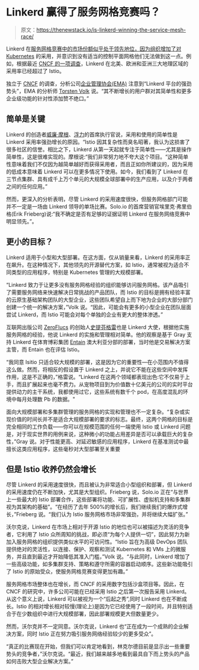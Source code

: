 # Linkerd 赢得了服务网格竞赛吗？

> 原文：<https://thenewstack.io/is-linkerd-winning-the-service-mesh-race/>

Linkerd 在[服务网格竞赛中的市场份额似乎处于领先地位，因为组织增加了对 Kubernetes](https://thenewstack.io/why-do-you-need-istio-when-you-already-have-kubernetes/) 的采用，并意识到没有适当的控制平面网格他们无法做到这一点。例如，根据最近 [CNCF 的一项调查](https://www.cncf.io/wp-content/uploads/2022/02/CNCF-Annual-Survey-2021.pdf)，Linkerd 在北美、欧洲和亚洲三大地理区域的采用率已经超过了 Istio。

独立于 [CNCF](https://cncf.io/?utm_content=inline-mention) 的调查，分析公司[企业管理协会(EMA)](https://www.enterprisemanagement.com/) 注意到“Linkerd 平台的强劲势头”，EMA 的分析师 [Torsten Volk](https://www.linkedin.com/in/torstenvolk/) 说。“其不断增长的用户群对其简单性和更多企业级功能的针对性添加赞不绝口。”

## 简单是关键

Linkerd 的创造者[威廉·摩根](https://www.linkedin.com/in/wmorgan/)、[浮力](https://thenewstack.io/buoyant-cloud-beta-brings-simplified-linkerd/)的首席执行官说，采用和使用的简单性是 Linkerd 采用率强劲增长的原因。“Istio 因其复杂性而臭名昭著，我认为这损害了很多社区的信誉。相比之下，Linkerd 从第一天起就专注于简单性——尤其是操作简单性，这是很难实现的。摩根说:“我们非常努力地不夸大这个项目。“这种简单性意味着我们不仅因为越简单越好而获得采用者，而且正如你所建议的，因为采用的低成本意味着 Linkerd 可以在更多情况下使用。如今，我们看到了 Linkerd 在三节点集群、具有成千上万个单元的大规模全球部署中的生产应用，以及介于两者之间的任何应用。”

然而，更深入的分析表明，尽管 Linkerd 的采用速度很快，但服务网格部门可能并不一定是一场由 Linkerd 领导的单场比赛。Solo.io 的首席营销官埃里克·弗里伯格(Erik Frieberg)说:“我不确定是否有足够的证据证明 Linkerd 在服务网络竞赛中明显领先。”。

## 更小的目标？

Linkerd 适用于小型和大型部署。在这方面，仅从销量来看，Linkerd 的采用率正在飙升。在这种情况下，其他领先的开源替代方案，如 Istio，通常被视为适合不同类型的应用程序，特别是 Kubernetes 管理的大规模部署。

“Linkerd 致力于让更多没有服务网格经验的组织能够访问服务网格。该产品吸引了需要服务网络来快速解决日常挑战的产品团队，而 Istio 的目标是拥有经验丰富的云原生基础架构团队的大型企业，这些团队希望自上而下地为企业的大部分部门创建一个统一的解决方案，”Volk 说。“因此，可能会有更多的小型企业在团队层面尝试 Linkerd，而 Istio 可能会对每个单独的企业有更大的整体渗透。”

互联网出版公司 [ZeroFlucs](https://zeroflucs.io/) 的创始人[史提芬格雷](https://www.crunchbase.com/person/steve-gray-c62e)也是 Linkerd 大使，根据他实施服务网格的经验，他说 Linkerd 的实施和管理相对简单。他的观察是基于 Gray 支持 Linkerd 在体育博彩集团 [Entain](https://entaingroup.com/) 澳大利亚分部的部署，当时他是交易解决方案主管，而 Entain 也在评估 Istio。

“我同意 Isitio 只适合较大规模的部署，这是因为它的重要性—在小范围内不值得这么做。然而，将相反的假设置于 Linkerd 之上，并说它不能在这些空间中发挥作用，这是不正确的，”格雷说。“Linkerd 在这两个领域都表现出色:它不仅易于上手，而且扩展起来也毫不费力。从宠物项目到为价值数十亿美元的公司的实时平台提供动力的主干系统，我都使用过它，这些系统有数千个 pod，在高度混乱的环境中每月处理数 Pb 的数据。"

面向大规模部署和多集群管理的服务网格的实现和管理也不一定复杂。“复杂或实现价值的时间长并不是适合大规模部署的要求的标志。最终，这两个网格的目标是完全相同的工作负载——你可以在规模范围的任何一端使用 Istio 或 Linkerd 问题是，对于现实世界的用例来说，这种微小的功能占用差异是否可以承载巨大的复杂性，”Gray 说。对于性能更高、对延迟敏感的应用程序，Linkerd 在基准测试中最擅长这类应用程序，这些毫秒对大型部署至关重要

## 但是 Istio 收养仍然会增长

尽管 Linkerd 的采用速度很快，而且被认为非常适合小型组织和部署，但 Linkerd 的采用速度仍在不断加快，尤其是大型组织。Frieberg 说，Solo.io 正在“与世界上一些最大的 Istio 部署合作，这些部署将功能、可扩展性、虚拟机支持和多集群视为其架构的基础”。“在经历了去年 500%的增长后，我们继续我们的爆炸式增长，”Frieberg 说。“我们认为 Istio 服务网格市场非常强劲，并将继续大幅扩张。”

沃尔克说，Linkerd 在市场上相对于开源 Istio 的地位也可以被描述为灵活的竞争者，它利用了 Istio 众所周知的挑战，即必须“为每个人提供一切”，因此努力为新加入服务网格的组织提供类似水平的可访问性。“Istio 旨在为高级 DevOps 团队提供绝对的灵活性，以连接、保护、观察和测试 Kubernetes 和 VMs 上的微服务，并且直到最近才开始降低其准入门槛，”Volk 说。“与此同时，Linkerd 增加了一些高级功能，如多集群支持、策略和遵守所需的容器启动顺序。这些新功能吸引了 Istio 的原始受众，使服务网格竞赛变得更加有趣。”

服务网格市场整体也在增长，而 CNCF 的采用数字包括沙盒项目等。因此，在 CNCF 的研究中，许多公司可能在已经采用 Istio 之后第一次报告采用 Linkerd。从这个意义上说，Linkerd 可以被视为一个“后起之秀”,同时 Linkerd 也在不断成长。Istio 的相对增长相对较慢(理论上)是因为它已经使用了一段时间，并且特别适合于在少数组织中进行大规模部署，因此部署规模更大但数量更少。

然而，沃尔克并不一定同意。沃尔克说，Linkerd 也“正在成为一个成熟的企业解决方案，同时 Istio 正在努力吸引服务网络经验较少的更多受众”。

“真正的比赛现在开始，但我们可以肯定地看到，林克尔德目前是显示出一些重要势头的竞争者，”沃尔克说。“最近，我们越来越多地看到最具自下而上势头的产品如何击败大型企业解决方案。”

<svg xmlns:xlink="http://www.w3.org/1999/xlink" viewBox="0 0 68 31" version="1.1"><title>Group</title> <desc>Created with Sketch.</desc></svg>